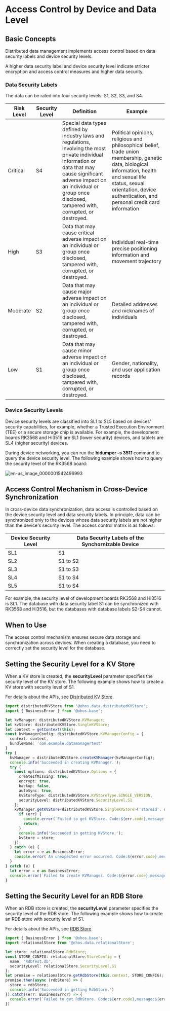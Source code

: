 # Access Control by Device and Data Level


## Basic Concepts

Distributed data management implements access control based on data security labels and device security levels.

A higher data security label and device security level indicate stricter encryption and access control measures and higher data security.


### Data Security Labels

The data can be rated into four security levels: S1, S2, S3, and S4.

  | Risk Level| Security Level| Definition| Example| 
| -------- | -------- | -------- | -------- |
| Critical| S4 | Special data types defined by industry laws and regulations, involving the most private individual information or data that may cause significant adverse impact on an individual or group once disclosed, tampered with, corrupted, or destroyed.| Political opinions, religious and philosophical belief, trade union membership, genetic data, biological information, health and sexual life status, sexual orientation, device authentication, and personal credit card information| 
| High| S3 | Data that may cause critical adverse impact on an individual or group once disclosed, tampered with, corrupted, or destroyed.| Individual real-time precise positioning information and movement trajectory| 
| Moderate| S2 | Data that may cause major adverse impact on an individual or group once disclosed, tampered with, corrupted, or destroyed.| Detailed addresses and nicknames of individuals| 
| Low| S1 | Data that may cause minor adverse impact on an individual or group once disclosed, tampered with, corrupted, or destroyed.| Gender, nationality, and user application records| 


### Device Security Levels

Device security levels are classified into SL1 to SL5 based on devices' security capabilities, for example, whether a Trusted Execution Environment (TEE) or a secure storage chip is available. For example, the development boards RK3568 and Hi3516 are SL1 (lower security) devices, and tablets are SL4 (higher security) devices.

During device networking, you can run the **hidumper -s 3511** command to query the device security level. The following example shows how to query the security level of the RK3568 board:

![en-us_image_0000001542496993](figures/en-us_image_0000001542496993.png)


## Access Control Mechanism in Cross-Device Synchronization

In cross-device data synchronization, data access is controlled based on the device security level and data security labels. In principle, data can be synchronized only to the devices whose data security labels are not higher than the device's security level. The access control matrix is as follows:

|Device Security Level|Data Security Labels of the Synchornizable Device|
|---|---|
|SL1|S1|
|SL2|S1 to S2|
|SL3|S1 to S3|
|SL4|S1 to S4|
|SL5|S1 to S4| 

For example, the security level of development boards RK3568 and Hi3516 is SL1. The database with data security label S1 can be synchronized with RK3568 and Hi3516, but the databases with database labels S2-S4 cannot.


## When to Use

The access control mechanism ensures secure data storage and synchronization across devices. When creating a database, you need to correctly set the security level for the database.


## Setting the Security Level for a KV Store

When a KV store is created, the **securityLevel** parameter specifies the security level of the KV store. The following example shows how to create a KV store with security level of S1.

For details about the APIs, see [Distributed KV Store](../reference/apis-arkdata/js-apis-distributedKVStore.md).


  
```ts
import distributedKVStore from '@ohos.data.distributedKVStore';
import { BusinessError } from '@ohos.base';

let kvManager: distributedKVStore.KVManager;
let kvStore: distributedKVStore.SingleKVStore;
let context = getContext(this);
const kvManagerConfig: distributedKVStore.KVManagerConfig = {
  context: context,
  bundleName: 'com.example.datamanagertest'
}
try {
  kvManager = distributedKVStore.createKVManager(kvManagerConfig);
  console.info('Succeeded in creating KVManager.');
  try {
    const options: distributedKVStore.Options = {
      createIfMissing: true,
      encrypt: true,
      backup: false,
      autoSync: true,
      kvStoreType: distributedKVStore.KVStoreType.SINGLE_VERSION,
      securityLevel: distributedKVStore.SecurityLevel.S1
    };
    kvManager.getKVStore<distributedKVStore.SingleKVStore>('storeId', options, (err, store: distributedKVStore.SingleKVStore) => {
      if (err) {
        console.error(`Failed to get KVStore. Code:${err.code},message:${err.message}`);
        return;
      }
      console.info('Succeeded in getting KVStore.');
      kvStore = store;
    });
  } catch (e) {
    let error = e as BusinessError;
    console.error(`An unexpected error occurred. Code:${error.code},message:${error.message}`);
  }
} catch (e) {
  let error = e as BusinessError;
  console.error(`Failed to create KVManager. Code:${error.code},message:${error.message}`);
}
```


## Setting the Security Level for an RDB Store 

When an RDB store is created, the **securityLevel** parameter specifies the security level of the RDB store. The following example shows how to create an RDB store with security level of S1.

For details about the APIs, see [RDB Store](../reference/apis-arkdata/js-apis-data-relationalStore.md).


  
```ts
import { BusinessError } from '@ohos.base';
import relationalStore from '@ohos.data.relationalStore';

let store: relationalStore.RdbStore;
const STORE_CONFIG: relationalStore.StoreConfig = {
  name: 'RdbTest.db',
  securityLevel: relationalStore.SecurityLevel.S1
};
let promise = relationalStore.getRdbStore(this.context, STORE_CONFIG);
promise.then(async (rdbStore) => {
  store = rdbStore;
  console.info('Succeeded in getting RdbStore.')
}).catch((err: BusinessError) => {
  console.error(`Failed to get RdbStore. Code:${err.code},message:${err.message}`);
})
```
